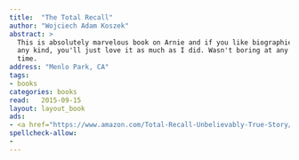 ```yaml
---
title:  "The Total Recall"
author: "Wojciech Adam Koszek"
abstract: >
  This is absolutely marvelous book on Arnie and if you like biographies of
  any kind, you'll just love it as much as I did. Wasn't boring at any given
  time.
address: "Menlo Park, CA"
tags:
- books
categories: books
read:	2015-09-15
layout: layout_book
ads:
- <a href="https://www.amazon.com/Total-Recall-Unbelievably-True-Story/dp/1451662440/ref=as_li_ss_il?ie=UTF8&qid=1466062892&sr=8-2&keywords=total+recall&linkCode=li2&tag=wojcadamkoszh-20&linkId=a0cf43c18cf8c7b8374c872560861ecd" target="_blank"><img border="0" src="//ws-na.amazon-adsystem.com/widgets/q?_encoding=UTF8&ASIN=1451662440&Format=_SL160_&ID=AsinImage&MarketPlace=US&ServiceVersion=20070822&WS=1&tag=wojcadamkoszh-20" ></a><img src="//ir-na.amazon-adsystem.com/e/ir?t=wojcadamkoszh-20&l=li2&o=1&a=1451662440" width="1" height="1" border="0" alt="" style="border:none !important; margin:0px !important;" />
spellcheck-allow:
- 
---
```


